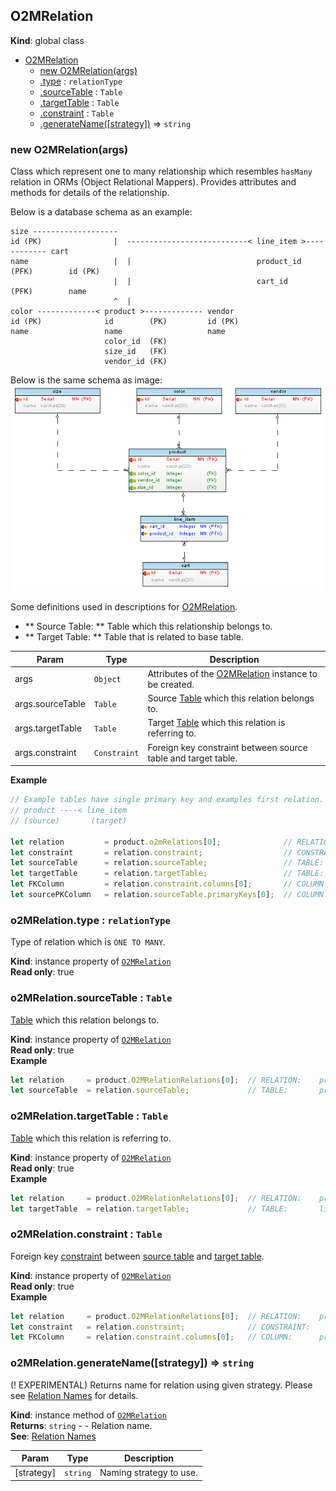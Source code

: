 <a name="O2MRelation"></a>
## O2MRelation
**Kind**: global class  

* [O2MRelation](#O2MRelation)
    * [new O2MRelation(args)](#new_O2MRelation_new)
    * [.type](#O2MRelation+type) : <code>relationType</code>
    * [.sourceTable](#O2MRelation+sourceTable) : <code>Table</code>
    * [.targetTable](#O2MRelation+targetTable) : <code>Table</code>
    * [.constraint](#O2MRelation+constraint) : <code>Table</code>
    * [.generateName([strategy])](#O2MRelation+generateName) ⇒ <code>string</code>

<a name="new_O2MRelation_new"></a>
### new O2MRelation(args)
Class which represent one to many relationship which resembles `hasMany` relation in ORMs (Object Relational Mappers).
Provides attributes and methods for details of the relationship.

<span id="exampleSchema"></span>Below is a database schema as an example:
```
size -------------------
id (PK)                |  ---------------------------< line_item >------------ cart
name                   |  |                            product_id (PFK)        id (PK)
                       |  |                            cart_id    (PFK)        name
                       ^  |
color -------------< product >------------- vendor
id (PK)              id        (PK)         id (PK)
name                 name                   name
                     color_id  (FK)
                     size_id   (FK)
                     vendor_id (FK)

```
Below is the same schema as image:
![Database Schema](../../images/schema-through.png)

Some definitions used in descriptions for [O2MRelation](#O2MRelation).
* ** Source Table: ** Table which this relationship belongs to.
* ** Target Table: ** Table that is related to base table.


| Param | Type | Description |
| --- | --- | --- |
| args | <code>Object</code> | Attributes of the [O2MRelation](#O2MRelation) instance to be created. |
| args.sourceTable | <code>Table</code> | Source [Table](Table) which this relation belongs to. |
| args.targetTable | <code>Table</code> | Target [Table](Table) which this relation is referring to. |
| args.constraint | <code>Constraint</code> | Foreign key constraint between source table and target table. |

**Example**  
```js
// Example tables have single primary key and examples first relation. So zero index ([0]) is used. Use all array elements if necessary.
// product ----< line_item
// (source)       (target)

let relation         = product.o2mRelations[0];              // RELATION:    product ---< line_item
let constraint       = relation.constraint;                  // CONSTRAINT:           ^-- product_has_carts
let sourceTable      = relation.sourceTable;                 // TABLE:       product
let targetTable      = relation.targetTable;                 // TABLE:       line_item
let FKColumn         = relation.constraint.columns[0];       // COLUMN:      product_id  (from line_item table)
let sourcePKColumn   = relation.sourceTable.primaryKeys[0];  // COLUMN:      id          (from product table)
```
<a name="O2MRelation+type"></a>
### o2MRelation.type : <code>relationType</code>
Type of relation which is `ONE TO MANY`.

**Kind**: instance property of <code>[O2MRelation](#O2MRelation)</code>  
**Read only**: true  
<a name="O2MRelation+sourceTable"></a>
### o2MRelation.sourceTable : <code>Table</code>
[Table](Table) which this relation belongs to.

**Kind**: instance property of <code>[O2MRelation](#O2MRelation)</code>  
**Read only**: true  
**Example**  
```js
let relation     = product.O2MRelationRelations[0];  // RELATION:    product ---< line_item
let sourceTable  = relation.sourceTable;             // TABLE:       product
```
<a name="O2MRelation+targetTable"></a>
### o2MRelation.targetTable : <code>Table</code>
[Table](Table) which this relation is referring to.

**Kind**: instance property of <code>[O2MRelation](#O2MRelation)</code>  
**Read only**: true  
**Example**  
```js
let relation     = product.O2MRelationRelations[0];  // RELATION:    product ---< line_item
let targetTable  = relation.targetTable;             // TABLE:       line_item
```
<a name="O2MRelation+constraint"></a>
### o2MRelation.constraint : <code>Table</code>
Foreign key [constraint](Constraint) between [source table](#O2MRelation+sourceTable) and [target table](#O2MRelation+targetTable).

**Kind**: instance property of <code>[O2MRelation](#O2MRelation)</code>  
**Read only**: true  
**Example**  
```js
let relation     = product.O2MRelationRelations[0];  // RELATION:    product ---< line_item
let constraint   = relation.constraint;              // CONSTRAINT:           ^-- product_has_carts
let FKColumn     = relation.constraint.columns[0];   // COLUMN:      product_id (from line_item table)
```
<a name="O2MRelation+generateName"></a>
### o2MRelation.generateName([strategy]) ⇒ <code>string</code>
(! EXPERIMENTAL) Returns name for relation using given strategy. Please see [Relation Names](../relation-names.md) for details.

**Kind**: instance method of <code>[O2MRelation](#O2MRelation)</code>  
**Returns**: <code>string</code> - - Relation name.  
**See**: [Relation Names](../relation-names.md)  

| Param | Type | Description |
| --- | --- | --- |
| [strategy] | <code>string</code> | Naming strategy to use. |

